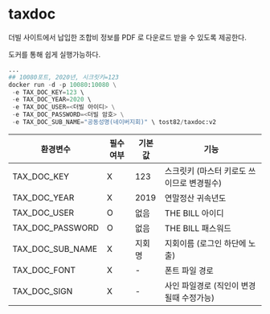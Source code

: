 # taxdoc

더빌 사이트에서 납입한 조합비 정보를 PDF 로 다운로드 받을 수 있도록 제공한다.

도커를 통해 쉽게 실행가능하다.

```python
...
## 10080포트, 2020년, 시크릿키=123
docker run -d -p 10080:10080 \
 -e TAX_DOC_KEY=123 \ 
 -e TAX_DOC_YEAR=2020 \ 
 -e TAX_DOC_USER=<더빌 아이디> \
 -e TAX_DOC_PASSWORD=<더빌 암호> \
 -e TAX_DOC_SUB_NAME="공동성명(네이버지회)" \ tost82/taxdoc:v2
```

환경변수 | 필수여부 | 기본값 | 기능
------|------| ---- | ----
TAX_DOC_KEY      | X | 123  | 스크릿키 (마스터 키로도 쓰이므로 변경필수)
TAX_DOC_YEAR     | X | 2019 | 연말정산 귀속년도 
TAX_DOC_USER     | O | 없음  |THE BILL 아이디
TAX_DOC_PASSWORD | O | 없음  |THE BILL 패스워드
TAX_DOC_SUB_NAME | X | 지회명 | 지회이름 (로그인 하단에 노출)
TAX_DOC_FONT     | X | - | 폰트 파일 경로 
TAX_DOC_SIGN     | X | - |사인 파일경로 (직인이 변경될때 수정가능)